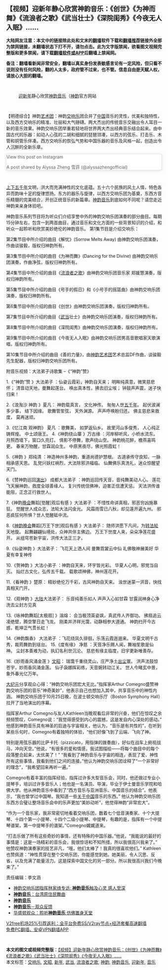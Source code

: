  <h2>【视频】迎新年静心欣赏神韵音乐：《创世》《为神而舞》《流浪者之歌》《武当壮士》《深院闺秀》《今夜无人入眠》……</h2> <p class="notice"><b>大陆网友注意：本文中的链接除此处和文末的<a href="https://github.com/bannedbook/fanqiang" >翻墙</a>软件下载和<a href="https://github.com/killgcd/justmysocks/blob/master/README.md">翻墙推荐</a>链接外全部为禁网链接，未翻墙状态下打不开，请勿点击。此为文字版禁闻，欲看图文视频完整版和更多禁闻，请下载<a href="https://github.com/bannedbook/fanqiang">翻墙软件或APP</a>后翻墙上禁闻网。</p><p>备注：翻墙看新闻非常安全，翻墙以真实身份发表敏感言论有一定风险，但只看不说则没有任何风险，翻的人太多，政府管不过来，也不管。信息自由是天赋人权，请放心大胆的翻墙。</b></p>  <div class="entry"> <br /> <figure><figcaption class="wp-caption-text"><a href="https://www.bannedbook.org/bnews/tag/%E8%BF%8E%E6%96%B0%E5%B9%B4/" class="st_tag internal_tag" rel="tag" title="标签 迎新年 下的日志">迎新年</a>静心欣赏<span class='wp_keywordlink_affiliate'><a href="https://zh-cn.shenyunperformingarts.org/" title="神韵" target="_blank">神韵</a></span><a href="https://www.bannedbook.org/bnews/tag/%e9%9f%b3%e4%b9%90/" class="st_tag internal_tag" rel="tag" title="标签 音乐 下的日志">音乐</a>（<a href="https://www.bannedbook.org/bnews/tag/%e7%a5%9e%e9%9f%b5/" class="st_tag internal_tag" rel="tag" title="标签 神韵 下的日志">神韵</a>官方网站</figcaption></figure> <p></p> <p>&nbsp;</p> <p>【明德综合】神韵<span class='wp_keywordlink_affiliate'><a href="https://zh-cn.shenyunperformingarts.org/" title="艺术团" target="_blank">艺术团</a></span>：神韵<a href="https://www.bannedbook.org/bnews/tag/%E4%BA%A4%E5%93%8D%E4%B9%90/" class="st_tag internal_tag" rel="tag" title="标签 交响乐 下的日志">交响乐</a>团合并了<span class='wp_keywordlink_affiliate'><a href="https://www.bannedbook.org/" title="中国" target="_blank">中国</a></span>音乐的灵性，优美和独特性，以及西方交响乐的精准、壮丽和大气磅礴。两大杰出的传统音乐交融出令人耳目一新的音乐效果。神韵交响乐团举重若轻地将世界两大杰出经典音乐结合起来。由中国古代的乐器：如动人心弦的二胡和细腻的琵琶领凑，以西方的弦乐、打击乐、木管和铜管乐伴凑。西方交响乐的恢弘气势和中国乐器的音乐及风格一起，创造出令人沉醉的全新乐章。</p> <blockquote class="instagram-media" data-instgrm-captioned data-instgrm-permalink="https://www.instagram.com/p/B3TD-FFlr-Z/?utm_source=ig_embed&amp;utm_campaign=loading" data-instgrm-version="13" style=" background:#FFF; border:0; border-radius:3px; box-shadow:0 0 1px 0 rgba(0,0,0,0.5),0 1px 10px 0 rgba(0,0,0,0.15); margin: 1px; max-width:658px; min-width:326px; padding:0; width:99.375%; width:-webkit-calc(100% - 2px); width:calc(100% - 2px);"><p>               View this post on Instagram                       </p> <p>A post shared by Alyssa Zheng 雪菲 (@alyssazhengofficial)</p> </blockquote> <p>&nbsp;</p> <p><span class='wp_keywordlink'><a href="https://www.bannedbook.org/forum24/topic769.html" title="上下五千年历史真貌" target="_blank">上下五千年</a></span>文明，洪大而充满神性的文化底蕴。五十六个民族的风土人情，特色各异而韵味十足的旋律悠扬。东方的器乐与旋律，以西方交响乐团为基奠，东西方音乐精髓的完美结合，开创正统音乐的新篇章。<a href="https://www.bannedbook.org/bnews/tag/%E7%A5%9E%E9%9F%B5%E9%9F%B3%E4%B9%90/" class="st_tag internal_tag" rel="tag" title="标签 神韵音乐 下的日志">神韵音乐</a>到底如何不同呢？请您走近神韵来亲身体验吧。</p> <p>神韵音乐系列节目将为听众们介绍享誉中外的神韵交响乐团演奏的部分曲目。每期15分钟左右，包含一到两首曲目，通过音乐和文化方面的一些背景知识的介绍，和听众一起聆听和欣赏美妙绝伦的神韵音乐。 第1集节目是介绍交响乐：</p> <p></p> <p>第2集节目中所介绍的曲目《解忧》(Sorrow Melts Away) 由神韵交响乐团演奏，作曲谈骏毅，版权归神韵所有。</p> <p></p> <p>第3集节目中所介绍的曲目《为神而舞》(Dancing for the Divine) 由神韵交响乐团演奏，作曲净弦，版权归神韵所有。</p>  <p></p> <p>第4集节目中所介绍的曲目《<a href="https://www.bannedbook.org/bnews/tag/%E6%B5%81%E6%B5%AA%E8%80%85%E4%B9%8B%E6%AD%8C/" class="st_tag internal_tag" rel="tag" title="标签 流浪者之歌 下的日志">流浪者之歌</a>》由神韵交响乐团音乐家 郑媛慧演奏，版权归神韵所有。</p> <p></p> <p>第5集节目中所介绍的曲目《号手的假日》和《小号手的摇篮曲》由神韵交响乐团演奏，版权归神韵所有。</p> <p></p> <p>第6集节目中所介绍的曲目《创世》由神韵交响乐团演奏，版权归神韵所有。</p> <p></p> <p>第7集节目中所介绍的曲目《<a href="https://www.bannedbook.org/bnews/tag/%E6%AD%A6%E5%BD%93/" class="st_tag internal_tag" rel="tag" title="标签 武当 下的日志">武当</a>壮士》由神韵交响乐团演奏，版权归神韵所有。</p> <p></p> <p>第8集节目中所介绍的曲目《深院闺秀》由神韵交响乐团演奏，版权归神韵所有。</p> <p></p> <p>第9集节目中所介绍的曲目《今夜无人入眠》由神韵交响乐团男高音歌唱家天歌​​演唱，版权归神韵所有。</p>  <p></p> <p>第10集节目中所介绍的曲目《善的力量》，由<span class='wp_keywordlink_affiliate'><a href="https://zh-cn.shenyunperformingarts.org/" title="神韵艺术团" target="_blank">神韵艺术团</a></span>艺术总监DF作曲，谈骏毅先生配器，版权归神韵交响乐团所有。</p> <p></p> <p>附音乐视频：大法弟子诗歌集 &#8211;《“神韵”赞》</p> <p>1.《“神韵”赞 》大法弟子 ：仙姿云霞彩，神韵自天来； 明眸纯真意，微笑慈悲怀； 清音动天地，曼舞起莲台。 唤出真本性，拂去旧尘埃； 钟鼓声声震，迷子快归来！</p> <p> 2.《浪淘沙 神韵 》夏凡： 神韵载真言， 文化神传。 匆匆人世<span class='wp_keywordlink'><a href="https://www.bannedbook.org/forum24/topic769.html" title="上下五千年历史真貌" target="_blank">五千年</a></span>。 起伏波澜多少事， 结下因缘。 歌舞管笙弦， 天外渊源。 声声呼唤盼归还。 佛主慈悲来救度， 莫再迷顽。</p> <p> 3.《忆江南 观神韵》 夏凡 ：歌舞美， 如梦返仙乡。 故里河山多俊秀， 人心纯正铸辉煌。 中土颂唐王。 4.《神韵绕山寨 》万古缘 ：河岸柳听风，小桥水流东。 月照西墙下，窗口久亮灯。 倩影不停舞，歌声绕山空。 神韵桃花醉，檐燕喜鸣更。 春来万物醒，甘霖润众生。 中原黑夜尽，佛光照霞虹！</p> <p> 5.《神韵 》郑纯清 ：神造神州多神韵，重道尚德护慧根。 古道承传守良知，一脉相承感天恩。 乱党兴妖红祸烈，大法除邪洪福临。 仙舞佛乐真洗礼，迷众惊醒望天门。</p> <p> 6.《赞神韵巡回<span class='wp_keywordlink_affiliate'><a href="https://zh-cn.shenyunperformingarts.org/" title="演出" target="_blank">演出</a></span>》 成都大法弟子 ：神韵巡回传天音，音纯舞美动人心​​。 莲花飞天展神韵，救度全球善缘人。 复兴传统信佛神，迫害正信遭天惩。 天法洪传谁能阻，正念正行救世人。</p> <p>7.《神韵<span class='wp_keywordlink_affiliate'><a href="https://zh-cn.shenyunperformingarts.org/" title="晚会" target="_blank">晚会</a></span>舞蹈[觉醒]观后有感 》大法弟子 ：不惜性命讲真相，邪恶穷凶施暴狂。 觉醒世人成众志，法轮大法闪金光。 风霜雨雪已八秋，却见莲开遍九州。 邪恶疯狂何所惧？世人觉醒砥中流。</p> <p> 8.《<span class='wp_keywordlink_affiliate'><a href="https://zh-cn.shenyunperformingarts.org/" title="神韵晚会" target="_blank">神韵晚会</a></span>舞蹈[万王下世]观后有感 》大法弟子： 随师洪愿下凡间，为<span class='wp_keywordlink'><a href="https://gb.falundafa.org/chigb/zfl.htm" title="《转法轮》" target="_blank">转法轮</a></span>天地旋。 起舞翩翩仙境处，众神共伴主佛边。 万王下世度人来，朵朵净莲花盛开。 从组穹苍新宇宙，洪传大法正三才。</p> <p> 9.《仙姿神韵 》大法弟子： 飞花天上洒人间 曼舞霓裳云中仙 礼佛敬神展美好 华夏有幸复神传</p>  <p> 10.《贺神韵 》大法小弟子 ：神韵自天来，环宇皆光彩。 华夏人心明，邪党当自灭。 灿烂古文化，弘传五千载。 载歌颂神佛，神州莲花开。 </p> <p>11.《看神韵 》楚原： 精妙绝伦万千彩，古风神韵自天来。 浊世迷蒙一洪音，快找真相天门开。</p> <p> 12.《观神韵 》<span class='wp_keywordlink_affiliate'><a href="https://www.bannedbook.org/" title="大陆" target="_blank">大陆</a></span>大法弟子： 乐音纯善乐如人 声声入心如甘霖 甘露润神身心净 洗去尘封方见真</p> <p> 13.《咏神韵舞蹈[太极扇] 》溶熔： 会当极顶英姿飒，真武传人齐御功。 拂扇追云凌绝壁，腾空擎日走飞龙。 刚柔并济祥光霭，动静相参大道通。 神韵扫开今古惑，乾坤正气贯长虹！</p> <p> 14.《神韵飘香》 大法弟子 ：飞花绕凤久徘徊，乐荡云霞迤逦来。 华夏文明千古秀，裁筠舞韵到瑶台。 15.《度有缘》 净慈 ：天音净乐赐人闻，舞袖笙歌是仙神。 尘封本善难为动，执幻名利世沉沦。 慈悲有缘主临度，旧宇更新唯善存。</p> <p> 16.《妙雨香风涌金莲 》<a href="https://www.bannedbook.org/bnews/tag/%e6%96%87%e6%98%ad/" class="st_tag internal_tag" rel="tag" title="标签 文昭 下的日志">文昭</a>： 瑞霭千重绕灵山，庄严净土<span class='wp_keywordlink'><a href="https://www.bannedbook.org/forum2/topic232.html" title="出尘-大纪元专栏作家章天亮自传体爱情小说" target="_blank">出尘</a></span>寰。 洪声法鼓惊苍宇，妙雨香风涌金莲。 仙子袅娜挥彩练，天音婉转动江关。 世人今睹玄中景，象外春光亿万年。</p> <p></p> <p><span class='wp_keywordlink_affiliate'><a href="http://www.epochtimes.com/" title="大纪元" target="_blank">大纪元</a></span>分享观众心得：“神韵交响乐团宏大无比。”指挥家Arthur Comegno盛赞神韵交响乐团的音乐“神奇美妙”，他表示自己也想加入其中，共享音乐中的神性内涵。 神韵交响乐团于10月25日晚，在波士顿交响乐厅（Boston Symphony Hall）拉开了当地演出的序幕。</p> <p>指挥家Arthur Comegno与友人Kathleen当晚观看后非常的兴奋，他们在惊叹之余频频赞叹，Comegno说：“我觉得感受到内心的震撼，这是发自内心深处的感动。” 他感到神韵音乐具有神圣的启迪与宇宙相关，他认为，“音乐是有共性的”，在听到某些乐句时，Comegno有着独特的体验，“他们好像飞到了云端、飞向了神。</p> <p>特别是用弦乐器的比萨卡托（pizzicato，用指弹的拨奏曲），好似在战车上俯视战马，冲向天空。”他说，“有很多的爱和情感，我试图描绘——将每个曲目中的每个段落整合起来，太优美了！” “我看到了神韵音乐与宇宙的相连，表现了爱、神性所有这些事情，我看到他们之间的连接。”他认为神韵交响乐团诠释了“一个非常好的理念”，“我希望回来再听一遍。” </p> <p>Comegno有着丰富的指挥经验，指挥过许多大型音乐会，同时，他还做过专业小提琴手，培训过许多音乐人；他也是一名演员、导演，毕业于伊士曼音乐学院和哈佛大学。他从神韵音乐中看到了“西方音乐与亚洲音乐、中国音乐的结合”。他表示，“我也曾学过中国琴。我知道一些<span class='wp_keywordlink'><a href="https://www.bannedbook.org/forum2/topic19.html" title="关于中国的一百个常识" target="_blank">关于中国</a></span>音乐的东西。” 他认为神韵交响乐团东西方合璧让整场音乐会中的乐声更加“美妙动听”，他觉得神韵“非常宏大”。</p> <p> “作为一个音乐家，我非常密切地看着交响乐团，数着七个低音演奏家、十个大提琴、十四个第一小提琴、十四个二级小提琴、中提琴，有趣的是，指挥有一个中提琴谱架，第一中提琴手的谱架。”Comegno娓娓道来。 </p>  <p>“打击乐做了所有这些奇妙的事情，还有特殊的中国乐器。”他说，“我能说的最好的事情是：这是一场精彩的音乐会，我很惊讶和不知所措，所以我很高兴我来了。” 他赞叹神韵演奏家的技艺非凡，“哦，他们太棒了！我真的很喜欢他们。” Kathleen也赞佩道：“神性贯穿在整个交响乐团，你能感觉到她。她美丽，令人沉思、反省，以及充满了能量活力。这是探索中国文化的另一部分。所以我很高兴我们今晚来了。”</p> <p>责任编辑：李文涵</p> <ul class='op-related-articles' title='相关阅读'> <li><a href='https://www.bannedbook.org/bnews/comments/20191207/1236015.html' target='_blank'>神韵交响乐团指挥林家绮专访: <b>神韵音乐</b>触及心灵 感人至深</a></li> <li><a href='https://www.bannedbook.org/bnews/comments/20190426/1057121.html' target='_blank'><b>神韵音乐</b>：台湾原住民舞曲</a></li> <li><a href='https://www.bannedbook.org/bnews/comments/20181204/1057055.html' target='_blank'><b>神韵音乐</b></a></li> <li><a href='https://www.bannedbook.org/bnews/comments/20181231/1057022.html' target='_blank'><b>神韵音乐</b>－观众反馈</a></li> <li><a href='https://www.bannedbook.org/bnews/worldnews/usa/20181011/1011029.html' target='_blank'>华盛顿观众：聆听<b>神韵音乐</b> 仿佛置身天堂</a></li> </ul> <p class="texttj"> <a href="https://github.com/bannedbook/fanqiang/wiki/V2ray%E6%9C%BA%E5%9C%BA" target="_blank">V2free机场25%引荐返利：全平台免费SS/V2ray节点+经济套餐高速翻墙</a><br/> <a href="https://github.com/bannedbook/fanqiang/wiki/%E7%A6%81%E9%97%BB%E7%BD%91%E5%AE%89%E5%8D%93%E7%BF%BB%E5%A2%99%E6%96%B0%E9%97%BBAPP" target="_blank">免费PC翻墙、安卓VPN翻墙APP</a></p><p>&nbsp;</p><a name='sharetosocial'></a>       <div><b>本文的图文或视频完整版</b>：<a href='https://www.bannedbook.org/bnews/comments/20201226/1455481.html'>【视频】迎新年静心欣赏神韵音乐：《创世》《为神而舞》《流浪者之歌》《武当壮士》《深院闺秀》《今夜无人入眠》……</a></div>  </div><!--END ENTRY--> <div class="postfooter"> <div>本文标签：<a href="https://www.bannedbook.org/bnews/tag/%E4%BA%A4%E5%93%8D%E4%B9%90/" rel="tag">交响乐</a>, <a href="https://www.bannedbook.org/bnews/tag/%e6%96%87%e6%98%ad/" rel="tag">文昭</a>, <a href="https://www.bannedbook.org/bnews/tag/%E6%96%B0%E5%B9%B4/" rel="tag">新年</a>, <a href="https://www.bannedbook.org/bnews/tag/%E6%AD%A6%E5%BD%93/" rel="tag">武当</a>, <a href="https://www.bannedbook.org/bnews/tag/%E6%B5%81%E6%B5%AA%E8%80%85%E4%B9%8B%E6%AD%8C/" rel="tag">流浪者之歌</a>, <a href="https://www.bannedbook.org/bnews/tag/%e7%a5%9e%e9%9f%b5/" rel="tag">神韵</a>, <a href="https://www.bannedbook.org/bnews/tag/%E7%A5%9E%E9%9F%B5%E9%9F%B3%E4%B9%90/" rel="tag">神韵音乐</a>, <a href="https://www.bannedbook.org/bnews/tag/%E8%BF%8E%E6%96%B0%E5%B9%B4/" rel="tag">迎新年</a>, <a href="https://www.bannedbook.org/bnews/tag/%e9%9f%b3%e4%b9%90/" rel="tag">音乐</a></div>  </div><!--END POSTFOOTER--> 